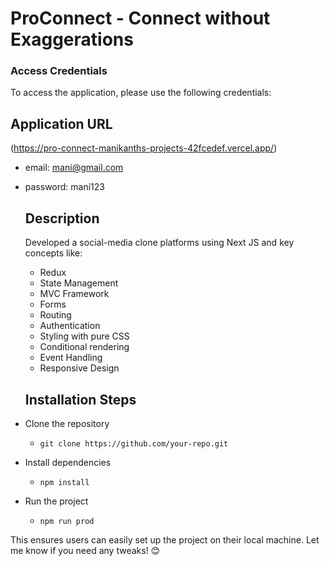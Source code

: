 # ProConnect - Connect without Exaggerations
### Access Credentials
To access the application, please use the following credentials:
## Application URL
(https://pro-connect-manikanths-projects-42fcedef.vercel.app/)

- email: mani@gmail.com
- password: mani123

  ## Description
  Developed a social-media clone platforms using Next JS and  key concepts  like:
  - Redux
  - State Management
  - MVC Framework
  - Forms
  - Routing
  - Authentication
  - Styling with pure CSS
  - Conditional rendering
  - Event Handling
  - Responsive Design

  ## Installation Steps
- Clone the repository  
  - `git clone https://github.com/your-repo.git`
- Install dependencies  
  - `npm install`
- Run the project  
  - `npm run prod`
 
  
This ensures users can easily set up the project on their local machine. Let me know if you need any tweaks! 😊




